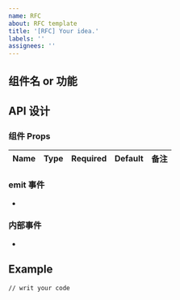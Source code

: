 ```yaml
---
name: RFC
about: RFC template
title: '[RFC] Your idea.'
labels: ''
assignees: ''
---
```


## 组件名 or 功能

## API 设计

### 组件 Props

| Name | Type | Required | Default | 备注 |
| ---- | ---- | -------- | ------- | ---- |

### emit 事件

-

### 内部事件

-

## Example

```vue
// writ your code
```
